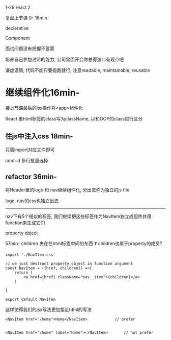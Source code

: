 1-29 react 2



复盘上节课 0- 16min

declerative

Component



面试问题没有把握不要蒙

培养自己参加讨论的能力, 公司里面开会你总得张口有观点吧

谦虚谨慎, 代码不能只要能跑就行, 注意readable, maintainable, reusable



# 继续组件化16min-

接上节课最后的jsx操作将\<app\>组件化



React 里html标签的class写为className, 以和OOP的class进行区分





## 往js中注入css 18min- 

只需import对应文件即可





cmd+d 多行批量选择







## refactor 36min-

将Header里的logo 和 nav继续组件化, 分出去称为独立的js file

logo, nav的css也独立出去





---

nav下有5个相似的标签, 我们继续把这些标签作为NavItem独立成组件并用function来生成它们



property object



57min- children	夹在在html标签中间的东西 :question: children也属于property的成员?



```react
import './NavItem.css'

// we just destruct property object in function argument
const NavItem = ({href, children}) =>{
    return (
        <a href={href} className="nav__item">{children}</a>
    )

}

export default NavItem
```



这样使得我们的jsx写法更加接近html的写法

```react
<NavItem href="/home">Home</NavItem>			// prefer


<NavItem href="/home" label="Home"></NavItem>		// not prefer

```

